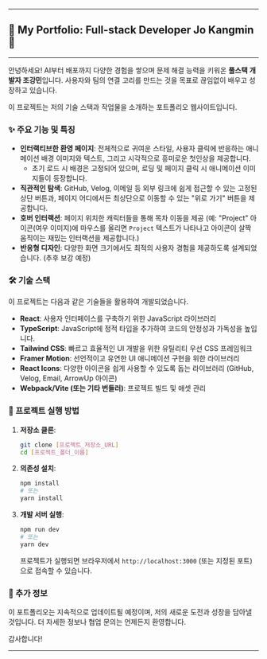 -----

## 🌟 My Portfolio: Full-stack Developer Jo Kangmin 🌟

-----

안녕하세요\! AI부터 배포까지 다양한 경험을 쌓으며 문제 해결 능력을 키워온 **풀스택 개발자 조강민**입니다. 사용자와 팀의 연결 고리를 만드는 것을 목표로 끊임없이 배우고 성장하고 있습니다.

이 프로젝트는 저의 기술 스택과 작업물을 소개하는 포트폴리오 웹사이트입니다.

### ✨ 주요 기능 및 특징

  * **인터랙티브한 환영 페이지**: 전체적으로 귀여운 스타일, 사용자 클릭에 반응하는 애니메이션 배경 이미지와 텍스트, 그리고 시각적으로 흥미로운 첫인상을 제공합니다.
      * 초기 로드 시 배경은 고정되어 있으며, 로딩 및 페이지 클릭 시 애니메이션 이미지들이 등장합니다.
  * **직관적인 탐색**: GitHub, Velog, 이메일 등 외부 링크에 쉽게 접근할 수 있는 고정된 상단 버튼과, 페이지 어디에서든 최상단으로 이동할 수 있는 "위로 가기" 버튼을 제공합니다.
  * **호버 인터랙션**: 페이지 위치한 캐릭터들을 통해 목차 이동을 제공 (예: "Project" 아이콘(여우 이미지)에 마우스를 올리면 `Project` 텍스트가 나타나고 아이콘이 살짝 움직이는 재밌는 인터랙션을 제공합니다.)
  * **반응형 디자인**: 다양한 화면 크기에서도 최적의 사용자 경험을 제공하도록 설계되었습니다. (추후 보강 예정)

### 🛠️ 기술 스택

이 프로젝트는 다음과 같은 기술들을 활용하여 개발되었습니다.

  * **React**: 사용자 인터페이스를 구축하기 위한 JavaScript 라이브러리
  * **TypeScript**: JavaScript에 정적 타입을 추가하여 코드의 안정성과 가독성을 높입니다.
  * **Tailwind CSS**: 빠르고 효율적인 UI 개발을 위한 유틸리티 우선 CSS 프레임워크
  * **Framer Motion**: 선언적이고 유연한 UI 애니메이션 구현을 위한 라이브러리
  * **React Icons**: 다양한 아이콘을 쉽게 사용할 수 있도록 돕는 라이브러리 (GitHub, Velog, Email, ArrowUp 아이콘)
  * **Webpack/Vite (또는 기타 번들러)**: 프로젝트 빌드 및 애셋 관리

### 🚀 프로젝트 실행 방법

1.  **저장소 클론**:
    ```bash
    git clone [프로젝트_저장소_URL]
    cd [프로젝트_폴더_이름]
    ```
2.  **의존성 설치**:
    ```bash
    npm install
    # 또는
    yarn install
    ```
3.  **개발 서버 실행**:
    ```bash
    npm run dev
    # 또는
    yarn dev
    ```
    프로젝트가 실행되면 브라우저에서 `http://localhost:3000` (또는 지정된 포트)으로 접속할 수 있습니다.

### 📝 추가 정보

이 포트폴리오는 지속적으로 업데이트될 예정이며, 저의 새로운 도전과 성장을 담아낼 것입니다. 더 자세한 정보나 협업 문의는 언제든지 환영합니다.

감사합니다\!

-----
